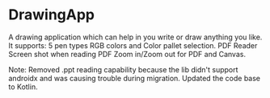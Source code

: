 # DrawingApp

 A drawing application which can help in you write or draw anything you like. 
 It supports:
 5 pen types
 RGB colors and Color pallet selection.
 PDF Reader 
 Screen shot when reading PDF
 Zoom in/Zoom out for PDF and Canvas.


Note: Removed .ppt reading capability because the lib didn't support androidx and was causing trouble during migration. Updated the code base to Kotlin. 
